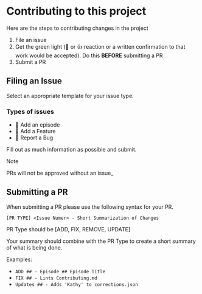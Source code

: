 # Contributing to this project

Here are the steps to contributing changes in the project

1. File an issue
2. Get the green light (:rocket: or 👍 reaction or a written confirmation to that work would be accepted). Do this
**BEFORE** submitting a PR
3. Submit a PR

## Filing an Issue

Select an appropriate template for your issue type.

### Types of issues

* :memo: Add an episode
* 💫 Add a Feature
* 🐛 Report a Bug

Fill out as much information as possible and submit.

> [!NOTE]
>
> PRs will not be approved without an issue_

## Submitting a PR

When submitting a PR please use the following syntax for your PR.

`[PR TYPE] <Issue Numer> - Short Summarization of Changes`

PR Type should be [ADD, FIX, REMOVE, UPDATE]

Your summary should combine with the PR Type to create a short summary of what is being done.

Examples:

- `ADD ## - Episode ## Episode Title`
- `FIX ## - Lints Contributing.md`
- `Updates ## - Adds 'Kathy' to corrections.json`